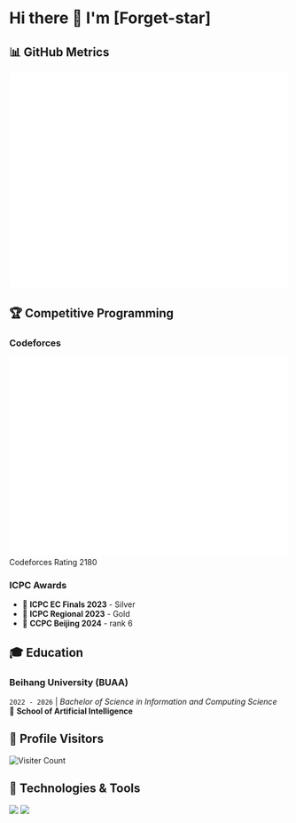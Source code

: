 # Hi there 👋 I'm [Forget-star]

## 📊 **GitHub Metrics**
![Metrics](github-metrics.svg)

## 🏆 **Competitive Programming**
### Codeforces
![Codeforces](https://raw.githubusercontent.com/For-get-star/cf-stats/main/output/light_card.svg)
Codeforces Rating 2180
### ICPC Awards
- 🥇 **ICPC EC Finals 2023** - Silver
- 🥈 **ICPC Regional 2023** - Gold
- 🏅 **CCPC Beijing 2024** - rank 6

## 🎓 **Education**

### **Beihang University (BUAA)**  
`2022 - 2026` | *Bachelor of Science in Information and Computing Science*  
🏫 **School of Artificial Intelligence** 


## 👀 **Profile Visitors**
![Visiter Count](https://komarev.com/ghpvc/?username=For-get-star&style=flat-square)

## 🔧 **Technologies & Tools**
![](https://img.shields.io/badge/Python-3776AB?style=flat&logo=python&logoColor=white)
![](https://img.shields.io/badge/C++-00599C?style=flat&logo=c%2B%2B&logoColor=white)

